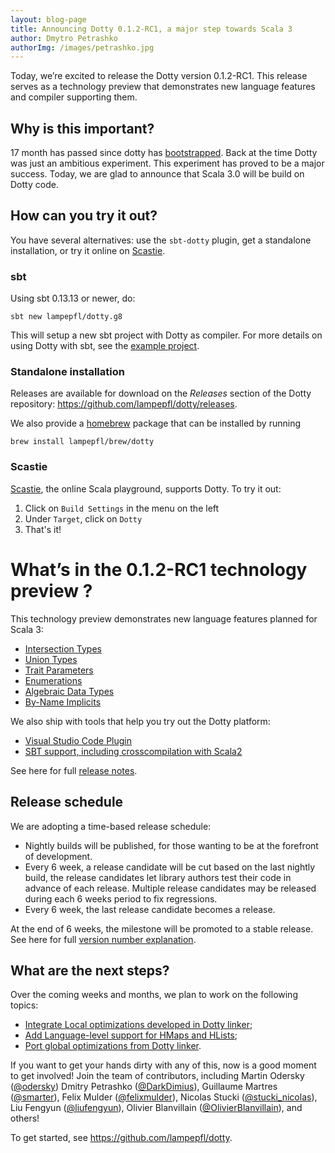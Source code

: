 ```yaml
---
layout: blog-page
title: Announcing Dotty 0.1.2-RC1, a major step towards Scala 3
author: Dmytro Petrashko
authorImg: /images/petrashko.jpg
---
```


Today, we’re excited to release the Dotty version 0.1.2-RC1. 
This release serves as a technology preview that demonstrates new language features and compiler supporting them.


<!--more-->

## Why is this important?

17 month has passed since dotty has [bootstrapped](http://dotty.epfl.ch/blog/2015/10/23/dotty-compiler-bootstraps.html).
Back at the time Dotty was just an ambitious experiment.
This experiment has proved to be a major success.
Today, we are glad to announce that Scala 3.0 will be build on Dotty code.

## How can you try it out?

You have several alternatives: use the `sbt-dotty` plugin, get a standalone
installation, or try it online on [Scastie](https://scastie.scala-lang.org/).

### sbt
Using sbt 0.13.13 or newer, do:

```
sbt new lampepfl/dotty.g8
```

This will setup a new sbt project with Dotty as compiler. For more details on
using Dotty with sbt, see the
[example project](https://github.com/lampepfl/dotty-example-project).

### Standalone installation

Releases are available for download on the _Releases_
section of the Dotty repository: https://github.com/lampepfl/dotty/releases.

We also provide a [homebrew](https://brew.sh/) package that can be installed by running

```
brew install lampepfl/brew/dotty
```

### Scastie

[Scastie](https://scastie.scala-lang.org/), the online Scala playground,
supports Dotty. To try it out:
1. Click on `Build Settings` in the menu on the left
2. Under `Target`, click on `Dotty`
3. That's it!
  
  
# What’s in the 0.1.2-RC1 technology preview ?
This technology preview demonstrates new language features planned for Scala 3:
 
  - [Intersection Types](http://dotty.epfl.ch/docs/reference/intersection-types.html)
  - [Union Types](http://dotty.epfl.ch/docs/reference/union-types.html)
  - [Trait Parameters](http://dotty.epfl.ch/docs/reference/trait-parameters.html)
  - [Enumerations](http://dotty.epfl.ch/docs/reference/enums.html)
  - [Algebraic Data Types](http://dotty.epfl.ch/docs/reference/adts.html)
  - [By-Name Implicits](http://dotty.epfl.ch/docs/reference/implicit-by-name-parameters.html)

We also ship with tools that help you try out the Dotty platform:

  - [Visual Studio Code Plugin](http://dotty.epfl.ch/docs/usage/ide-support.html)
  - [SBT support, including crosscompilation with Scala2](https://github.com/lampepfl/dotty-example-project)

See here for full [release notes](http://dotty.epfl.ch/docs/release-notes/0.1.2.html).

## Release schedule

We are adopting a time-based release schedule:
- Nightly builds will be published, for those wanting to be at the forefront of
  development.
- Every 6 week, a release candidate will be cut based on the last nightly build,
  the release candidates let library authors test their code in advance of each
  release. Multiple release candidates may be released during each 6 weeks
  period to fix regressions.
- Every 6 week, the last release candidate becomes a release.
 
At the end of 6 weeks, the milestone will be promoted to a stable release.
See here for full [version number explanation](http://dotty.epfl.ch/docs/usage/version-numbers.html).

## What are the next steps?

Over the coming weeks and months, we plan to work on the following topics:

 - [Integrate Local optimizations developed in Dotty linker](https://github.com/lampepfl/dotty/pull/2513);
 - [Add Language-level support for HMaps and HLists](https://github.com/lampepfl/dotty/pull/2199);
 - [Port global optimizations from Dotty linker](https://github.com/lampepfl/dotty/pull/1840).

If you want to get your hands dirty with any of this, now is a good
moment to get involved! Join the team of contributors, including
Martin Odersky ([@odersky](https://twitter.com/odersky))
Dmitry Petrashko ([@DarkDimius](https://twitter.com/DarkDimius)),
Guillaume Martres ([@smarter](https://github.com/smarter)),
Felix Mulder ([@felixmulder](https://twitter.com/felixmulder)),
Nicolas Stucki ([@stucki_nicolas](https://twitter.com/stucki_nicolas)),
Liu Fengyun ([@liufengyun](https://github.com/liufengyun)),
Olivier Blanvillain ([@OlivierBlanvillain](https://github.com/OlivierBlanvillain)),
and others!


To get started, see <https://github.com/lampepfl/dotty>.

